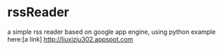 # rssReader

a simple rss reader based on google app engine, using python
example here:[a link] http://liuxizju302.appspot.com
